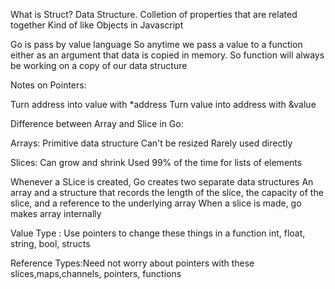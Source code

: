 What is Struct?
Data Structure. Colletion of properties that are related together
Kind of like Objects in Javascript

Go is pass by value language
So anytime we pass a value to a function either
as an argument that data is copied in memory.
So function will always be working on a copy of our data structure 

Notes on Pointers:

Turn address into value with *address
Turn value into address with &value

Difference between Array and Slice in Go:

Arrays: Primitive data structure
Can't be resized
Rarely used directly

Slices:
Can grow and shrink
Used 99% of the time for lists of elements


Whenever a SLice is created, Go creates two separate data structures
An array and a structure that records the length of the slice, the capacity of the slice, and a reference to the underlying array
When a slice is made, go makes array internally

Value Type : Use pointers to change these things in a function
int, float, string, bool, structs

Reference Types:Need not worry about pointers with these
slices,maps,channels, pointers, functions 

